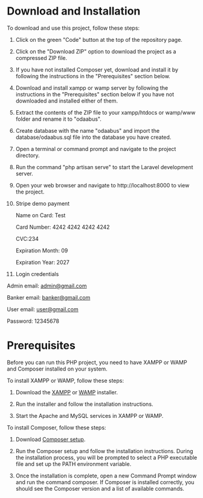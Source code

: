 # Download and Installation 
To download and use this project, follow these steps:

1. Click on the green "Code" button at the top of the repository page. 

2. Click on the "Download ZIP" option to download the project as a compressed ZIP file.

3. If you have not installed Composer yet, download and install it by following the instructions in the "Prerequisites" section below.

4. Download and install xampp or wamp server by following the instructions in the "Prerequisites" section below if you have not downloaded and installed either of them.

5. Extract the contents of the ZIP file to your xampp/htdocs or wamp/www folder and rename it to "odaabus".

6. Create database with the name "odaabus" and import the database/odaabus.sql file into the database you have created.

7. Open a terminal or command prompt and navigate to the project directory.

8. Run the command "php artisan serve" to start the Laravel development server.

9. Open your web browser and navigate to http://localhost:8000 to view the project.

10. Stripe demo payment
   
      Name on Card: Test
   
      Card Number: 4242 4242 4242 4242
   
      CVC:234
   
      Expiration Month: 09
   
      Expiration Year: 2027

11. Login credentials
  
   Admin
   email: admin@gmail.com
   
   Banker
   email: banker@gmail.com
   
   User
   email: user@gmail.com
   
   Password: 12345678

   # Prerequisites
Before you can run this PHP project, you need to have XAMPP or WAMP and Composer installed on your system.

To install XAMPP or WAMP, follow these steps:

1. Download the <a href="https://www.apachefriends.org/download.html"> XAMPP</a> or <a href="https://sourceforge.net/projects/wampserver/">WAMP</a> installer.

2. Run the installer and follow the installation instructions.

3. Start the Apache and MySQL services in XAMPP or WAMP.

To install Composer, follow these steps:

1. Download <a href="https://getcomposer.org/Composer-Setup.exe">Composer setup</a>.
2. Run the Composer setup  and follow the installation instructions. During the installation process, you will be prompted to select a PHP executable file and set up the PATH environment variable.

3. Once the installation is complete, open a new Command Prompt window and run the command composer. If Composer is installed correctly, you should see the Composer version and a list of available commands.
